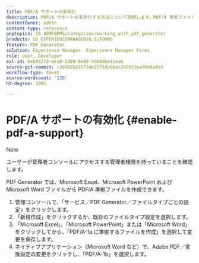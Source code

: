 ```yaml
---
title: PDF/A サポートの有効化
description: PDF/A サポートを有効化する方法について説明します。PDF/A 準拠ファイルは、Microsoft Excel、Microsoft PowerPoint および Microsoft Word ファイルから作成できます。
contentOwner: admin
content-type: reference
geptopics: SG_AEMFORMS/categories/working_with_pdf_generator
products: SG_EXPERIENCEMANAGER/6.5/FORMS
feature: PDF Generator
solution: Experience Manager, Experience Manager Forms
role: User, Developer
exl-id: 6eb93270-bea0-4409-8e80-4d040be41eab
source-git-commit: c3e9029236734e22f5d266ac26b923eafbe0a459
workflow-type: tm+mt
source-wordcount: '120'
ht-degree: 100%

---
```


# PDF/A サポートの有効化 {#enable-pdf-a-support}

>[!NOTE]
> 
> ユーザーが管理者コンソールにアクセスする管理者権限を持っていることを確認します。

PDF Generator では、Microsoft Excel、Microsoft PowerPoint および Microsoft Word ファイルから PDF/A 準拠ファイルを作成できます。

1. 管理コンソールで、「サービス／PDF Generator／ファイルタイプごとの設定」をクリックします。
1. 「新規作成」をクリックするか、既存のファイルタイプ設定を選択します。
1. 「Microsoft Excel」、「Microsoft PowerPoint」または「Microsoft Word」をクリックしてから、「PDF/A-1a に準拠するファイルを作成」を選択して変更を保存します。
1. ネイティブアプリケーション（Microsoft Word など）で、Adobe PDF／変換設定の変更をクリックし、「PDF/A-1b」を選択します。
